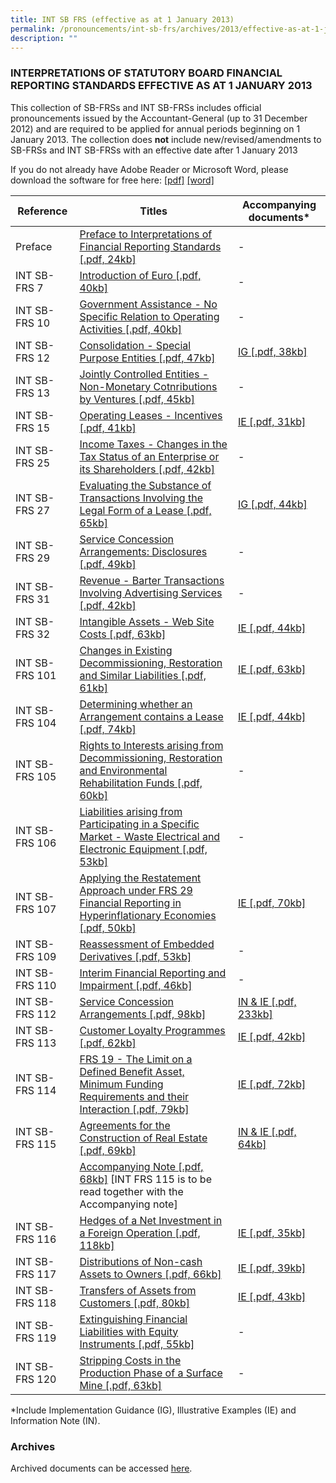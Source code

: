 ```yaml
---
title: INT SB FRS (effective as at 1 January 2013)
permalink: /pronouncements/int-sb-frs/archives/2013/effective-as-at-1-january-2013/
description: ""
---
```

### INTERPRETATIONS OF STATUTORY BOARD FINANCIAL REPORTING STANDARDS EFFECTIVE AS AT 1 JANUARY 2013

  

This collection of SB-FRSs and INT SB-FRSs includes official pronouncements issued by the Accountant-General (up to 31 December 2012) and are required to be applied for annual periods beginning on 1 January 2013. The collection does **not** include new/revised/amendments to SB-FRSs and INT SB-FRSs with an effective date after 1 January 2013

If you do not already have Adobe Reader or Microsoft Word, please download the software for free here: [\[pdf\]](http://www.adobe.com/products/acrobat/readstep2.html) [\[word\]](http://www.microsoft.com/downloads/details.aspx?FamilyID=95e24c87-8732-48d5-8689-ab826e7b8fdf&DisplayLang=en)

| Reference | Titles | Accompanying documents\* |
| --- | --- | --- |
| Preface | [Preface to Interpretations of Financial Reporting Standards [.pdf, 24kb]](/files/Docs/Default%20Source/Int%20Sb%20Frs/Effective%20As%20At%201%20January%202013/int-sbfrs_preface.pdf) | - |
| INT SB-FRS 7 | [Introduction of Euro [.pdf, 40kb]](/files/Docs/Default%20Source/Int%20Sb%20Frs/Effective%20As%20At%201%20January%202013/int-sbfrs-7-(2013).pdf) | - |
| INT SB-FRS 10 | [Government Assistance - No Specific Relation to Operating Activities [.pdf, 40kb]](/files/Docs/Default%20Source/Int%20Sb%20Frs/Effective%20As%20At%201%20January%202013/int-sbfrs-10-(2013).pdf) | - |
| INT SB-FRS 12 | [Consolidation - Special Purpose Entities [.pdf, 47kb]](/files/Docs/Default%20Source/Int%20Sb%20Frs/Effective%20As%20At%201%20January%202013/int-sbfrs-12-(2013).pdf) | [IG [.pdf, 38kb]](/files/Docs/Default%20Source/Int%20Sb%20Frs/Effective%20As%20At%201%20January%202013/int-sbfrs-12-ig-(2013).pdf) |
| INT SB-FRS 13 | [Jointly Controlled Entities - Non-Monetary Cotnributions by Ventures [.pdf, 45kb]](/files/Docs/Default%20Source/Int%20Sb%20Frs/Effective%20As%20At%201%20January%202013/int-sbfrs-13-(2013).pdf) | - |
| INT SB-FRS 15 | [Operating Leases - Incentives [.pdf, 41kb]](/files/Docs/Default%20Source/Int%20Sb%20Frs/Effective%20As%20At%201%20January%202013/int-sbfrs-15-(2013).pdf) | [IE [.pdf, 31kb]](/files/Docs/Default%20Source/Int%20Sb%20Frs/Effective%20As%20At%201%20January%202013/int-sbfrs-15-ie-(2013).pdf) |
| INT SB-FRS 25 | [Income Taxes - Changes in the Tax Status of an Enterprise or its Shareholders [.pdf, 42kb]](/files/Docs/Default%20Source/Int%20Sb%20Frs/Effective%20As%20At%201%20January%202013/int-sbfrs-25-(2013).pdf) | - |
| INT SB-FRS 27 | [Evaluating the Substance of Transactions Involving the Legal Form of a Lease [.pdf, 65kb]](/files/Docs/Default%20Source/Int%20Sb%20Frs/Effective%20As%20At%201%20January%202013/int-sbfrs-27-(2013).pdf) | [IG [.pdf, 44kb]](/files/Docs/Default%20Source/Int%20Sb%20Frs/Effective%20As%20At%201%20January%202013/int-sbfrs-27-ig-(2013).pdf) |
| INT SB-FRS 29 | [Service Concession Arrangements: Disclosures [.pdf, 49kb]](/files/Docs/Default%20Source/Int%20Sb%20Frs/Effective%20As%20At%201%20January%202013/int-sbfrs-29-(2013).pdf) | - |
| INT SB-FRS 31 | [Revenue - Barter Transactions Involving Advertising Services [.pdf, 42kb]](/files/Docs/Default%20Source/Int%20Sb%20Frs/Effective%20As%20At%201%20January%202013/int-sbfrs-31-(2013).pdf) | - |
| INT SB-FRS 32 | [Intangible Assets - Web Site Costs [.pdf, 63kb]](/files/Docs/Default%20Source/Int%20Sb%20Frs/Effective%20As%20At%201%20January%202013/int-sbfrs-32-(2013).pdf) | [IE [.pdf, 44kb]](/files/Docs/Default%20Source/Int%20Sb%20Frs/Effective%20As%20At%201%20January%202013/int-sbfrs-32-ie-(2013).pdf) |
| INT SB-FRS 101 | [Changes in Existing Decommissioning, Restoration and Similar Liabilities [.pdf, 61kb]](/files/Docs/Default%20Source/Int%20Sb%20Frs/Effective%20As%20At%201%20January%202013/int-sbfrs-101-(2013).pdf) | [IE [.pdf, 63kb]](/files/Docs/Default%20Source/Int%20Sb%20Frs/Effective%20As%20At%201%20January%202013/int-sbfrs-101-ie-(2013).pdf) |
| INT SB-FRS 104 | [Determining whether an Arrangement contains a Lease [.pdf, 74kb]](/files/Docs/Default%20Source/Int%20Sb%20Frs/Effective%20As%20At%201%20January%202013/int-sbfrs-104-(2013).pdf) | [IE [.pdf, 44kb]](/files/Docs/Default%20Source/Int%20Sb%20Frs/Effective%20As%20At%201%20January%202013/int-sbfrs-104-ie-(2013).pdf) |
| INT SB-FRS 105 | [Rights to Interests arising from Decommissioning, Restoration and Environmental Rehabilitation Funds [.pdf, 60kb]](/files/Docs/Default%20Source/Int%20Sb%20Frs/Effective%20As%20At%201%20January%202013/int-sbfrs-105-(2013).pdf) | - |
| INT SB-FRS 106 | [Liabilities arising from Participating in a Specific Market - Waste Electrical and Electronic Equipment [.pdf, 53kb]](/files/Docs/Default%20Source/Int%20Sb%20Frs/Effective%20As%20At%201%20January%202013/int-sbfrs-106-(2013).pdf) | - |
| INT SB-FRS 107 | [Applying the Restatement Approach under FRS 29 Financial Reporting in Hyperinflationary Economies [.pdf, 50kb]](/files/Docs/Default%20Source/Int%20Sb%20Frs/Effective%20As%20At%201%20January%202013/int-sbfrs-107-(2013).pdf) | [IE [.pdf, 70kb]](/files/Docs/Default%20Source/Int%20Sb%20Frs/Effective%20As%20At%201%20January%202013/int-sbfrs-107-ie-(2013).pdf) |
| INT SB-FRS 109 | [Reassessment of Embedded Derivatives [.pdf, 53kb]](/files/Docs/Default%20Source/Int%20Sb%20Frs/Effective%20As%20At%201%20January%202013/int-sbfrs-109-(2013).pdf) | - |
| INT SB-FRS 110 | [Interim Financial Reporting and Impairment [.pdf, 46kb]](/files/Docs/Default%20Source/Int%20Sb%20Frs/Effective%20As%20At%201%20January%202013/int-sbfrs-110-(2013).pdf) | - |
| INT SB-FRS 112 | [Service Concession Arrangements [.pdf, 98kb]](/files/Docs/Default%20Source/Int%20Sb%20Frs/Effective%20As%20At%201%20January%202013/int-sbfrs-112-(2013).pdf) | [IN & IE [.pdf, 233kb]](/files/Docs/Default%20Source/Int%20Sb%20Frs/Effective%20As%20At%201%20January%202013/int-sbfrs-112-info-note-and-ie-(2013).pdf) |
| INT SB-FRS 113 | [Customer Loyalty Programmes [.pdf, 62kb]](/files/Docs/Default%20Source/Int%20Sb%20Frs/Effective%20As%20At%201%20January%202013/int-sbfrs-113-(2013).pdf) | [IE [.pdf, 42kb]](/files/Docs/Default%20Source/Int%20Sb%20Frs/Effective%20As%20At%201%20January%202013/int-sbfrs-113-ie-(2013).pdf) |
| INT SB-FRS 114 | [FRS 19 - The Limit on a Defined Benefit Asset, Minimum Funding Requirements and their Interaction [.pdf, 79kb]](/files/Docs/Default%20Source/Int%20Sb%20Frs/Effective%20As%20At%201%20January%202013/int-sbfrs-114-(2013).pdf) | [IE [.pdf, 72kb]](/files/Docs/Default%20Source/Int%20Sb%20Frs/Effective%20As%20At%201%20January%202013/int-sbfrs-114-ie-(2013).pdf) |
| INT SB-FRS 115 | [Agreements for the Construction of Real Estate [.pdf, 69kb]](/files/Docs/Default%20Source/Int%20Sb%20Frs/Effective%20As%20At%201%20January%202013/int-sbfrs-115-(2013).pdf) | [IN & IE [.pdf, 64kb]](/files/Docs/Default%20Source/Int%20Sb%20Frs/Effective%20As%20At%201%20January%202013/int-sbfrs-115-info-note-and-ie-(2013).pdf) |
| | [Accompanying Note [.pdf, 68kb]](/files/Docs/Default%20Source/Int%20Sb%20Frs/Effective%20As%20At%201%20January%202013/int-sbfrs-115-an-(2013).pdf) \[INT FRS 115 is to be read together with the Accompanying note\] | | |
| INT SB-FRS 116 | [Hedges of a Net Investment in a Foreign Operation [.pdf, 118kb]](/files/Docs/Default%20Source/Int%20Sb%20Frs/Effective%20As%20At%201%20January%202013/int-sbfrs-116-(2013).pdf) | [IE [.pdf, 35kb]](/files/Docs/Default%20Source/Int%20Sb%20Frs/Effective%20As%20At%201%20January%202013/int-sbfrs-116-ie-(2013).pdf) |
| INT SB-FRS 117 | [Distributions of Non-cash Assets to Owners [.pdf, 66kb]](/files/Docs/Default%20Source/Int%20Sb%20Frs/Effective%20As%20At%201%20January%202013/int-sbfrs-117-(2013).pdf) | [IE [.pdf, 39kb]](/files/Docs/Default%20Source/Int%20Sb%20Frs/Effective%20As%20At%201%20January%202013/int-sbfrs-117-ie-(2013).pdf) |
| INT SB-FRS 118 | [Transfers of Assets from Customers [.pdf, 80kb]](/files/Docs/Default%20Source/Int%20Sb%20Frs/Effective%20As%20At%201%20January%202013/int-sbfrs-118-(2013).pdf) | [IE [.pdf, 43kb]](/files/Docs/Default%20Source/Int%20Sb%20Frs/Effective%20As%20At%201%20January%202013/int-sbfrs-118-ie-(2013).pdf) |
| INT SB-FRS 119 | [Extinguishing Financial Liabilities with Equity Instruments [.pdf, 55kb]](/files/Docs/Default%20Source/Int%20Sb%20Frs/Effective%20As%20At%201%20January%202013/int-sbfrs-119-(2013).pdf) | - |
| INT SB-FRS 120 | [Stripping Costs in the Production Phase of a Surface Mine [.pdf, 63kb]](/files/Docs/Default%20Source/Int%20Sb%20Frs/Effective%20As%20At%201%20January%202013/int-sbfrs-120-(2013).pdf) | - |

\*Include Implementation Guidance (IG), Illustrative Examples (IE) and Information Note (IN).

### Archives 


Archived documents can be accessed [here](/pronouncements/interpretations-of-sb-frs/archives/).